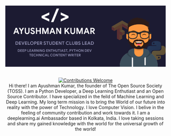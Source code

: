 ![](https://github.com/ayushmankumar7/ayushmankumar7/blob/master/Banner.png?raw=true)

<p align ="center">
  <br/><a href="#contributing"><img alt="Contributions Welcome" src="https://img.shields.io/badge/contributions-welcome-brightgreen?style=for-the-badge&labelColor=black&logo=github"></a>
  <br>
  Hi there! I am Ayushman Kumar, the founder of The Open Source Society (TOSS). I am a Python Developer, a Deep Learning Enthutiast and an Open Source Contributor. I have specialized in the feild of Machine Learning and Deep Learning. My long term mission is to bring the World of our future into reality with the power of Technology. I love Computer Vision. I belive in the feeling of community contribution and work towards it. I am a deeplearning.ai Ambassador based in Kolkata, India. I love taking sessions and share my gained knowledge with the world for the universal growth of the world!  
  </p>




<!--
**ayushmankumar7/ayushmankumar7** is a ✨ _special_ ✨ repository because its `README.md` (this file) appears on your GitHub profile.

Here are some ideas to get you started:

- 🔭 I’m currently working on ...
- 🌱 I’m currently learning ...
- 👯 I’m looking to collaborate on ...
- 🤔 I’m looking for help with ...
- 💬 Ask me about ...
- 📫 How to reach me: ...
- 😄 Pronouns: ...
- ⚡ Fun fact: ...
-->
